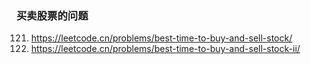 ### 买卖股票的问题
121. https://leetcode.cn/problems/best-time-to-buy-and-sell-stock/
122. https://leetcode.cn/problems/best-time-to-buy-and-sell-stock-ii/
